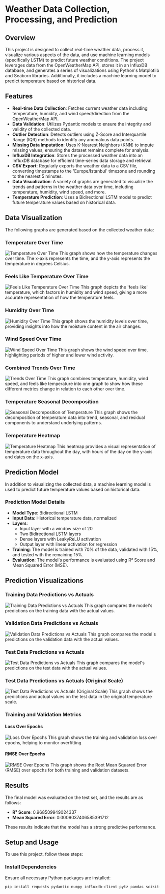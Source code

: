 # Weather Data Collection, Processing, and Prediction

## Overview
This project is designed to collect real-time weather data, process it, visualize various aspects of the data, and use machine learning models (specifically LSTM) to predict future weather conditions. The project leverages data from the OpenWeatherMap API, stores it in an InfluxDB database, and generates a series of visualizations using Python's Matplotlib and Seaborn libraries. Additionally, it includes a machine learning model to predict temperature based on historical data.

## Features
- **Real-time Data Collection**: Fetches current weather data including temperature, humidity, and wind speed/direction from the OpenWeatherMap API.
- **Data Validation**: Utilizes Pydantic models to ensure the integrity and validity of the collected data.
- **Outlier Detection**: Detects outliers using Z-Score and Interquartile Range (IQR) methods to identify any anomalous data points.
- **Missing Data Imputation**: Uses K-Nearest Neighbors (KNN) to impute missing values, ensuring the dataset remains complete for analysis.
- **InfluxDB Integration**: Stores the processed weather data into an InfluxDB database for efficient time-series data storage and retrieval.
- **CSV Export**: Regularly exports the weather data to a CSV file, converting timestamps to the 'Europe/Istanbul' timezone and rounding to the nearest 5 minutes.
- **Data Visualization**: A variety of graphs are generated to visualize the trends and patterns in the weather data over time, including temperature, humidity, wind speed, and more.
- **Temperature Prediction**: Uses a Bidirectional LSTM model to predict future temperature values based on historical data.

## Data Visualization
The following graphs are generated based on the collected weather data:

### Temperature Over Time
![Temperature Over Time](images/temperature_over_time.png)
This graph shows how the temperature changes over time. The x-axis represents the time, and the y-axis represents the temperature in degrees Celsius.

### Feels Like Temperature Over Time
![Feels Like Temperature Over Time](images/feels_like_temperature_over_time.png)
This graph depicts the 'feels like' temperature, which factors in humidity and wind speed, giving a more accurate representation of how the temperature feels.

### Humidity Over Time
![Humidity Over Time](images/humidity_over_time.png)
This graph shows the humidity levels over time, providing insights into how the moisture content in the air changes.

### Wind Speed Over Time
![Wind Speed Over Time](images/wind_speed_over_time.png)
This graph shows the wind speed over time, highlighting periods of higher and lower wind activity.

### Combined Trends Over Time
![Trends Over Time](images/trends_over_time.png)
This graph combines temperature, humidity, wind speed, and feels like temperature into one graph to show how these different metrics change in relation to each other over time.

### Temperature Seasonal Decomposition
![Seasonal Decomposition of Temperature](images/temperature.png)
This graph shows the decomposition of temperature data into trend, seasonal, and residual components to understand underlying patterns.

### Temperature Heatmap
![Temperature Heatmap](images/temperature_heatmap.png)
This heatmap provides a visual representation of temperature data throughout the day, with hours of the day on the y-axis and dates on the x-axis.

## Prediction Model
In addition to visualizing the collected data, a machine learning model is used to predict future temperature values based on historical data.

### Prediction Model Details
- **Model Type**: Bidirectional LSTM
- **Input Data**: Historical temperature data, normalized
- **Layers**:
  - Input layer with a window size of 20
  - Two Bidirectional LSTM layers
  - Dense layers with LeakyReLU activation
  - Output layer with linear activation for regression
- **Training**: The model is trained with 70% of the data, validated with 15%, and tested with the remaining 15%.
- **Evaluation**: The model's performance is evaluated using R² Score and Mean Squared Error (MSE).

## Prediction Visualizations

### Training Data Predictions vs Actuals
![Training Data Predictions vs Actuals](images/training_predictions_vs_actuals.png)
This graph compares the model's predictions on the training data with the actual values.

### Validation Data Predictions vs Actuals
![Validation Data Predictions vs Actuals](images/val_predictions_vs_actuals.png)
This graph compares the model's predictions on the validation data with the actual values.

### Test Data Predictions vs Actuals
![Test Data Predictions vs Actuals](images/test_predictions_vs_actuals.png)
This graph compares the model's predictions on the test data with the actual values.

### Test Data Predictions vs Actuals (Original Scale)
![Test Data Predictions vs Actuals (Original Scale)](images/test_predictions_vs_actuals_original_scale.png)
This graph shows the predictions and actual values on the test data in the original temperature scale.

### Training and Validation Metrics

#### Loss Over Epochs
![Loss Over Epochs](images/training_and_validation_loss_over_epochs.png)
This graph shows the training and validation loss over epochs, helping to monitor overfitting.

#### RMSE Over Epochs
![RMSE Over Epochs](images/training_and_validation_rmse_over_epochs.png)
This graph shows the Root Mean Squared Error (RMSE) over epochs for both training and validation datasets.

## Results
The final model was evaluated on the test set, and the results are as follows:

- **R² Score**: 0.968509949024337
- **Mean Squared Error**: 0.0009037406585391712

These results indicate that the model has a strong predictive performance.

## Setup and Usage
To use this project, follow these steps:

### Install Dependencies
Ensure all necessary Python packages are installed:
```bash
pip install requests pydantic numpy influxdb-client pytz pandas scikit-learn matplotlib seaborn statsmodels tensorflow
